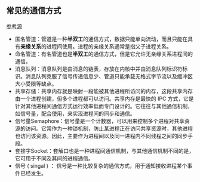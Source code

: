 ## 常见的通信方式
[参考源](https://blog.csdn.net/zhaohong_bo/article/details/89552188)
- 匿名管道：管道是一种**半双工**的通信方式，数据只能单向流动，而且只能在具有**亲缘关系**的进程间使用。进程的亲缘关系通常是指父子进程关系。
- 命名管道：有名管道也是**半双工**的通信方式，但是它允许无亲缘关系进程间的通信。
- 消息队列：消息队列是由消息的链表，存放在内核中并由消息队列标识符标识。消息队列克服了信号传递信息少、管道只能承载无格式字节流以及缓冲区大小受限等缺点。
- 共享存储：共享内存就是映射一段能被其他进程所访问的内存，这段共享内存由一个进程创建，但多个进程都可以访问。共享内存是最快的 IPC 方式，它是针对其他进程间通信方式运行效率低而专门设计的。它往往与其他通信机制，如信号量，配合使用，来实现进程间的同步和通信。
- 信号量Semaphore：信号量是一个计数器，可以用来控制多个进程对共享资源的访问。它常作为一种锁机制，防止某进程正在访问共享资源时，其他进程也访问该资源。因此，主要作为进程间以及同一进程内不同线程之间的同步手段。
- 套接字Socket：套解口也是一种进程间通信机制，与其他通信机制不同的是，它可用于不同及其间的进程通信。
- 信号 ( singal ) ： 信号是一种比较复杂的通信方式，用于通知接收进程某个事件已经发生。
  
